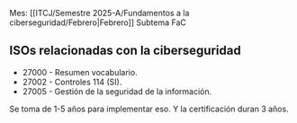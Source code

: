 Mes: [[ITCJ/Semestre 2025-A/Fundamentos a la ciberseguridad/Febrero|Febrero]]
Subtema FaC

## ISOs relacionadas con la ciberseguridad
- 27000 - Resumen vocabulario.
- 27002 - Controles 114 (SI).
- 27005 - Gestión de la seguridad de la información.

Se toma de 1-5 años para implementar eso.
Y la certificación duran 3 años.